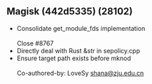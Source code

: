 ## Magisk (442d5335) (28102)
- Consolidate get_module_fds implementation<br><br>Close #8767
- Directly deal with Rust &str in sepolicy.cpp
- Ensure target path exists before mknod<br><br>Co-authored-by: LoveSy <shana@zju.edu.cn>
